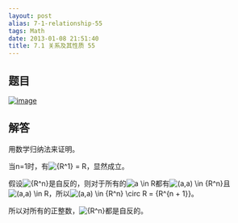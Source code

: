 ```yaml
---
layout: post
alias: 7-1-relationship-55
tags: Math
date: 2013-01-08 21:51:40
title: 7.1 关系及其性质 55
---
```


## 题目

[![image](http://freewind.me/wp-content/uploads/2013/01/image_thumb165.png "image")](http://freewind.me/wp-content/uploads/2013/01/image163.png)

## 解答

用数学归纳法来证明。

当n=1时，有![{R^1} = R](http://chart.apis.google.com/chart?cht=tx&chs=1x0&chf=bg,s,FFFFFF00&chco=000000&chl=%7BR%5E1%7D%20%3D%20R)，显然成立。

假设![{R^n}](http://chart.apis.google.com/chart?cht=tx&chs=1x0&chf=bg,s,FFFFFF00&chco=000000&chl=%7BR%5En%7D)是自反的，则对于所有的![a \in R](http://chart.apis.google.com/chart?cht=tx&chs=1x0&chf=bg,s,FFFFFF00&chco=000000&chl=a%20%5Cin%20R)都有![(a,a) \in {R^n}](http://chart.apis.google.com/chart?cht=tx&chs=1x0&chf=bg,s,FFFFFF00&chco=000000&chl=%28a%2Ca%29%20%5Cin%20%7BR%5En%7D)且![(a,a) \in R](http://chart.apis.google.com/chart?cht=tx&chs=1x0&chf=bg,s,FFFFFF00&chco=000000&chl=%28a%2Ca%29%20%5Cin%20R)，所以![(a,a) \in {R^n} \circ R = {R^{n + 1}}](http://chart.apis.google.com/chart?cht=tx&chs=1x0&chf=bg,s,FFFFFF00&chco=000000&chl=%28a%2Ca%29%20%5Cin%20%7BR%5En%7D%20%5Ccirc%20R%20%3D%20%7BR%5E%7Bn%20%2B%201%7D%7D)。

所以对所有的正整数，![{R^n}](http://chart.apis.google.com/chart?cht=tx&chs=1x0&chf=bg,s,FFFFFF00&chco=000000&chl=%7BR%5En%7D)都是自反的。
